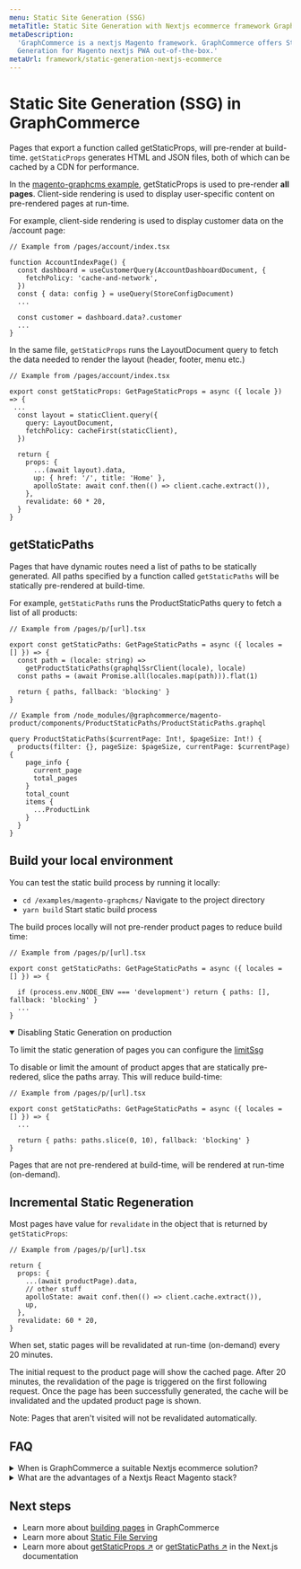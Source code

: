 ```yaml
---
menu: Static Site Generation (SSG)
metaTitle: Static Site Generation with Nextjs ecommerce framework GraphCommerce
metaDescription:
  'GraphCommerce is a nextjs Magento framework. GraphCommerce offers Static Site
  Generation for Magento nextjs PWA out-of-the-box.'
metaUrl: framework/static-generation-nextjs-ecommerce
---
```


# Static Site Generation (SSG) in GraphCommerce

Pages that export a function called getStaticProps, will pre-render at
build-time. `getStaticProps` generates HTML and JSON files, both of which can be
cached by a CDN for performance.

In the [magento-graphcms example](../getting-started/readme.md), getStaticProps
is used to pre-render **all pages**. Client-side rendering is used to display
user-specific content on pre-rendered pages at run-time.

For example, client-side rendering is used to display customer data on the
/account page:

```tsx
// Example from /pages/account/index.tsx

function AccountIndexPage() {
  const dashboard = useCustomerQuery(AccountDashboardDocument, {
    fetchPolicy: 'cache-and-network',
  })
  const { data: config } = useQuery(StoreConfigDocument)
  ...

  const customer = dashboard.data?.customer
  ...
}
```

In the same file, `getStaticProps` runs the LayoutDocument query to fetch the
data needed to render the layout (header, footer, menu etc.)

```tsx
// Example from /pages/account/index.tsx

export const getStaticProps: GetPageStaticProps = async ({ locale }) => {
 ...
  const layout = staticClient.query({
    query: LayoutDocument,
    fetchPolicy: cacheFirst(staticClient),
  })

  return {
    props: {
      ...(await layout).data,
      up: { href: '/', title: 'Home' },
      apolloState: await conf.then(() => client.cache.extract()),
    },
    revalidate: 60 * 20,
  }
}
```

## getStaticPaths

Pages that have dynamic routes need a list of paths to be statically generated.
All paths specified by a function called `getStaticPaths` will be statically
pre-rendered at build-time.

For example, `getStaticPaths` runs the ProductStaticPaths query to fetch a list
of all products:

```tsx
// Example from /pages/p/[url].tsx

export const getStaticPaths: GetPageStaticPaths = async ({ locales = [] }) => {
  const path = (locale: string) =>
    getProductStaticPaths(graphqlSsrClient(locale), locale)
  const paths = (await Promise.all(locales.map(path))).flat(1)

  return { paths, fallback: 'blocking' }
}
```

```tsx
// Example from /node_modules/@graphcommerce/magento-product/components/ProductStaticPaths/ProductStaticPaths.graphql

query ProductStaticPaths($currentPage: Int!, $pageSize: Int!) {
  products(filter: {}, pageSize: $pageSize, currentPage: $currentPage) {
    page_info {
      current_page
      total_pages
    }
    total_count
    items {
      ...ProductLink
    }
  }
}
```

## Build your local environment

You can test the static build process by running it locally:

- `cd /examples/magento-graphcms/` Navigate to the project directory
- `yarn build` Start static build process

The build proces locally will not pre-render product pages to reduce build time:

```tsx
// Example from /pages/p/[url].tsx

export const getStaticPaths: GetPageStaticPaths = async ({ locales = [] }) => {

  if (process.env.NODE_ENV === 'development') return { paths: [], fallback: 'blocking' }
  ...
}
```

<details open>
    <summary>Disabling Static Generation on production</summary>

To limit the static generation of pages you can configure the
[limitSsg](../framework/config.md#limitssg-boolean)

To disable or limit the amount of product apges that are statically pre-redered,
slice the paths array. This will reduce build-time:

```tsx
// Example from /pages/p/[url].tsx

export const getStaticPaths: GetPageStaticPaths = async ({ locales = [] }) => {
  ...

  return { paths: paths.slice(0, 10), fallback: 'blocking' }
}
```

Pages that are not pre-rendered at build-time, will be rendered at run-time
(on-demand).

</details>

## Incremental Static Regeneration

Most pages have value for `revalidate` in the object that is returned by
`getStaticProps`:

```tsx
// Example from /pages/p/[url].tsx

return {
  props: {
    ...(await productPage).data,
    // other stuff
    apolloState: await conf.then(() => client.cache.extract()),
    up,
  },
  revalidate: 60 * 20,
}
```

When set, static pages will be revalidated at run-time (on-demand) every 20
minutes.

The initial request to the product page will show the cached page. After 20
minutes, the revalidation of the page is triggered on the first following
request. Once the page has been successfully generated, the cache will be
invalidated and the updated product page is shown.

Note: Pages that aren't visited will not be revalidated automatically.

## FAQ

<div>
<details>
<summary>When is GraphCommerce a suitable Nextjs ecommerce solution?</summary>

### When is GraphCommerce a suitable Nextjs ecommerce solution?

GraphCommerce is a suitable Nextjs ecommerce solution if your e-commerce store
is already running on Magento Open Source or Adobe Commerce. A Nextjs Magento
stack offers interesting features like Static Site Generation (SSG), which will
improve Magento catalog performance. Nextjs Magento is also a great combination
if you are looking to migrate to Magento.

</details>

<details>
<summary>What are the advantages of a Nextjs React Magento stack?</summary>

### What are the advantages of a Nextjs React Magento stack?

Nextjs React Magento is considered newer web technology, offering a modern
approach to e-commerce development. React can be viewed as the industry standard
for large-scale web apps. Next.js adds the ability for Static Site Generation (a
form of Server-side Rendering), enabling indexing by search engines.
GraphCommerce is a framework that combines Nextjs, React and Magento, and
simplifies building Magento Nextjs PWA's.

</details>
</div>

## Next steps

- Learn more about [building pages](../getting-started/pages.md) in
  GraphCommerce
- Learn more about [Static File Serving](../framework/static-file-serving.md)
- Learn more about
  [getStaticProps ↗](https://nextjs.org/docs/basic-features/data-fetching/get-static-props)
  or
  [getStaticPaths ↗](https://nextjs.org/docs/basic-features/data-fetching/get-static-paths)
  in the Next.js documentation
